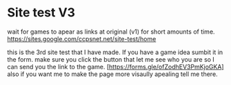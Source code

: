 # Site test V3




wait for games to apear as links at original (v1) for short amounts of time.
https://sites.google.com/ccpsnet.net/site-test/home




this is the 3rd site test that I have made. If you have a game idea sumbit it in the form. 
make sure you click the button that let me see who you are so I can send you the link to the game.
[https://forms.gle/ofZodhEV3PmKjoGKA] also if you want me to make the page more visaully apealing tell me there.
